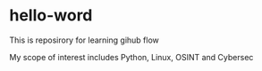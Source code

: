# hello-word
This is reposirory for learning gihub flow

My scope of interest includes Python, Linux, OSINT and Cybersec
